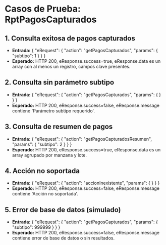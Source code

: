 # Casos de Prueba: RptPagosCapturados

## 1. Consulta exitosa de pagos capturados
- **Entrada:** { "eRequest": { "action": "getPagosCapturados", "params": { "subtipo": 1 } } }
- **Esperado:** HTTP 200, eResponse.success=true, eResponse.data es un array con al menos un registro, campos clave presentes.

## 2. Consulta sin parámetro subtipo
- **Entrada:** { "eRequest": { "action": "getPagosCapturados", "params": { } } }
- **Esperado:** HTTP 200, eResponse.success=false, eResponse.message contiene 'Parámetro subtipo requerido'.

## 3. Consulta de resumen de pagos
- **Entrada:** { "eRequest": { "action": "getPagosCapturadosResumen", "params": { "subtipo": 2 } } }
- **Esperado:** HTTP 200, eResponse.success=true, eResponse.data es un array agrupado por manzana y lote.

## 4. Acción no soportada
- **Entrada:** { "eRequest": { "action": "accionInexistente", "params": { } } }
- **Esperado:** HTTP 200, eResponse.success=false, eResponse.message contiene 'Acción no soportada'.

## 5. Error de base de datos (simulado)
- **Entrada:** { "eRequest": { "action": "getPagosCapturados", "params": { "subtipo": 999999 } } }
- **Esperado:** HTTP 200, eResponse.success=false, eResponse.message contiene error de base de datos o sin resultados.
